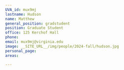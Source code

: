 ```yaml
---
UVA_id: mux9mj
lastname: Hudson
name: Matthew
general_position: gradstudent
position: Graduate Student
office: 125 Kerchof Hall
phone: 
email: mux9mj@virginia.edu
image: __SITE_URL__/img/people/2024-fall/hudson.jpg
personal_page:
areas:
  
---
```

